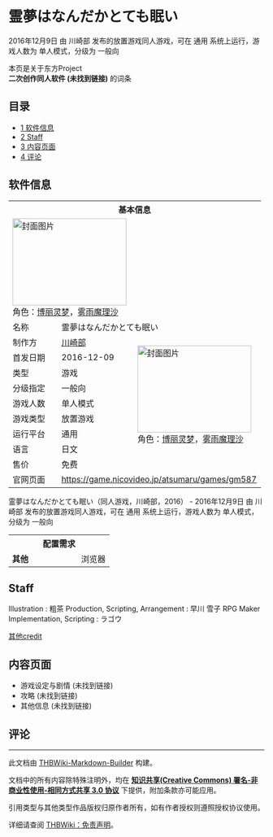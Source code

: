 # 霊夢はなんだかとても眠い

<!-- source html: G:\repos\THBWiki-Markdown-Builder\THBWikiMarkdown\Temp\main\1\11\ns0%3A%E9%9C%8A%E5%A4%A2%E3%81%AF%E3%81%AA%E3%82%93%E3%81%A0%E3%81%8B%E3%81%A8%E3%81%A6%E3%82%82%E7%9C%A0%E3%81%84.html -->

2016年12月9日 由 川崎部  发布的放置游戏同人游戏，可在 通用 系统上运行，游戏人数为 单人模式，分级为 一般向

本页是关于东方Project  
 **二次创作同人软件 (未找到链接)** 的词条

## 目录

- [1 软件信息](#软件信息)
- [2 Staff](#Staff)
- [3 内容页面](#内容页面)
- [4 评论](#评论)





## 软件信息

<table><tbody><tr><th colspan="3">基本信息</th></tr><tr><td class="cover-artwork-mobile" colspan="2"><a href="./文件-霊夢はなんだかとても眠い封面.jpg.md" class="image" title="封面图片"><img alt="封面图片" src="https://upload.thwiki.cc/thumb/e/e0/%E9%9C%8A%E5%A4%A2%E3%81%AF%E3%81%AA%E3%82%93%E3%81%A0%E3%81%8B%E3%81%A8%E3%81%A6%E3%82%82%E7%9C%A0%E3%81%84%E5%B0%81%E9%9D%A2.jpg/224px-%E9%9C%8A%E5%A4%A2%E3%81%AF%E3%81%AA%E3%82%93%E3%81%A0%E3%81%8B%E3%81%A8%E3%81%A6%E3%82%82%E7%9C%A0%E3%81%84%E5%B0%81%E9%9D%A2.jpg" decoding="async" loading="lazy" width="224" height="171" srcset="https://upload.thwiki.cc/thumb/e/e0/%E9%9C%8A%E5%A4%A2%E3%81%AF%E3%81%AA%E3%82%93%E3%81%A0%E3%81%8B%E3%81%A8%E3%81%A6%E3%82%82%E7%9C%A0%E3%81%84%E5%B0%81%E9%9D%A2.jpg/336px-%E9%9C%8A%E5%A4%A2%E3%81%AF%E3%81%AA%E3%82%93%E3%81%A0%E3%81%8B%E3%81%A8%E3%81%A6%E3%82%82%E7%9C%A0%E3%81%84%E5%B0%81%E9%9D%A2.jpg 1.5x, https://upload.thwiki.cc/e/e0/%E9%9C%8A%E5%A4%A2%E3%81%AF%E3%81%AA%E3%82%93%E3%81%A0%E3%81%8B%E3%81%A8%E3%81%A6%E3%82%82%E7%9C%A0%E3%81%84%E5%B0%81%E9%9D%A2.jpg 2x" data-file-width="408" data-file-height="312"></a><div class="cover-char">角色：<a href="./博丽灵梦.md" title="博丽灵梦">博丽灵梦</a>，<a href="./雾雨魔理沙.md" title="雾雨魔理沙">雾雨魔理沙</a></div></td>
</tr><tr><td class="label">名称</td><td colspan="2"> 霊夢はなんだかとても眠い </td></tr><tr><td class="label">制作方</td><td><a href="./川崎部.md" title="川崎部">川崎部</a></td><td class="cover-artwork" rowspan="8" style="min-width:224px;"><a href="./文件-霊夢はなんだかとても眠い封面.jpg.md" class="image" title="封面图片"><img alt="封面图片" src="https://upload.thwiki.cc/thumb/e/e0/%E9%9C%8A%E5%A4%A2%E3%81%AF%E3%81%AA%E3%82%93%E3%81%A0%E3%81%8B%E3%81%A8%E3%81%A6%E3%82%82%E7%9C%A0%E3%81%84%E5%B0%81%E9%9D%A2.jpg/224px-%E9%9C%8A%E5%A4%A2%E3%81%AF%E3%81%AA%E3%82%93%E3%81%A0%E3%81%8B%E3%81%A8%E3%81%A6%E3%82%82%E7%9C%A0%E3%81%84%E5%B0%81%E9%9D%A2.jpg" decoding="async" loading="lazy" width="224" height="171" srcset="https://upload.thwiki.cc/thumb/e/e0/%E9%9C%8A%E5%A4%A2%E3%81%AF%E3%81%AA%E3%82%93%E3%81%A0%E3%81%8B%E3%81%A8%E3%81%A6%E3%82%82%E7%9C%A0%E3%81%84%E5%B0%81%E9%9D%A2.jpg/336px-%E9%9C%8A%E5%A4%A2%E3%81%AF%E3%81%AA%E3%82%93%E3%81%A0%E3%81%8B%E3%81%A8%E3%81%A6%E3%82%82%E7%9C%A0%E3%81%84%E5%B0%81%E9%9D%A2.jpg 1.5x, https://upload.thwiki.cc/e/e0/%E9%9C%8A%E5%A4%A2%E3%81%AF%E3%81%AA%E3%82%93%E3%81%A0%E3%81%8B%E3%81%A8%E3%81%A6%E3%82%82%E7%9C%A0%E3%81%84%E5%B0%81%E9%9D%A2.jpg 2x" data-file-width="408" data-file-height="312"></a><div class="cover-char">角色：<a href="./博丽灵梦.md" title="博丽灵梦">博丽灵梦</a>，<a href="./雾雨魔理沙.md" title="雾雨魔理沙">雾雨魔理沙</a></div></td>
</tr><tr><td class="label">首发日期</td><td>2016-12-09</td></tr><tr><td class="label">类型</td><td>游戏</td></tr><tr><td class="label">分级指定</td><td>一般向</td></tr><tr><td class="label">游戏人数</td><td>单人模式</td></tr><tr><td class="label">游戏类型</td><td>放置游戏</td></tr><tr><td class="label">运行平台</td><td>通用</td></tr><tr><td class="label">语言</td><td>日文</td></tr><tr><td class="label">售价</td><td>免费</td></tr>
<tr><td class="label">官网页面</td><td colspan="2"><a rel="nofollow" class="external free" href="https://game.nicovideo.jp/atsumaru/games/gm587">https://game.nicovideo.jp/atsumaru/games/gm587</a></td></tr></tbody></table>

霊夢はなんだかとても眠い（同人游戏，川崎部，2016） - 2016年12月9日 由 川崎部  发布的放置游戏同人游戏，可在 通用 系统上运行，游戏人数为 单人模式，分级为 一般向
  
  

  


<table>
<tbody><tr><th colspan="2">配置需求</th></tr>
<tr><td style="width:120px;padding-left:7px;"><b>其他</b></td><td>浏览器</td></tr>
</tbody></table>



## Staff
Illustration
: 粗茶
Production, Scripting, Arrangement
: 早川 雪子
RPG Maker Implementation, Scripting
: ラゴウ

  
[其他credit](http://kawasakibu.web.fc2.com/NemuiReimu/Readme.html)
  


## 内容页面
- 游戏设定与剧情 (未找到链接)
- 攻略 (未找到链接)
- 其他信息 (未找到链接)


## 评论




---

此文档由 [THBWiki-Markdown-Builder](https://github.com/Delsin-Yu/THBWiki-Markdown-Builder) 构建。

文档中的所有内容除特殊注明外，均在 [**知识共享(Creative Commons) 署名-非商业性使用-相同方式共享 3.0 协议**](https://creativecommons.org/licenses/by-sa/3.0/deed.zh-hans) 下提供，附加条款亦可能应用。

引用类型与其他类型作品版权归原作者所有，如有作者授权则遵照授权协议使用。

详细请查阅 [THBWiki：免责声明](https://thbwiki.cc/THBWiki:%E5%85%8D%E8%B4%A3%E5%A3%B0%E6%98%8E)。

